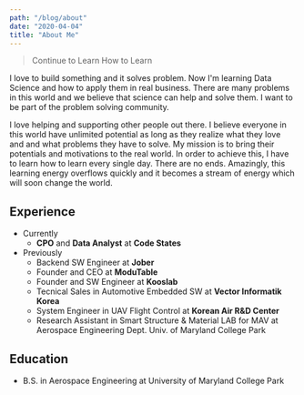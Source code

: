 ```yaml
---
path: "/blog/about"
date: "2020-04-04"
title: "About Me"
---
```

> Continue to Learn How to Learn

I love to build something and it solves problem. Now I'm learning Data Science and how to apply them in real business.
There are many problems in this world and we believe that science can help and solve them. I want to be part of the problem solving community. 

I love helping and supporting other people out there. I believe everyone in this world have unlimited potential as long as they realize what they love and and what problems they have to solve. My mission is to bring their potentials and motivations to the real world. In order to achieve this, I have to learn how to learn every single day. There are no ends. Amazingly, this learning energy overflows quickly and it becomes a stream of energy which will soon change the world.
## Experience
- Currently
  - **CPO** and **Data Analyst** at **Code States**
- Previously
  - Backend SW Engineer at **Jober**
  - Founder and CEO at **ModuTable**
  - Founder and SW Engineer at **Kooslab**
  - Tecnical Sales in Automotive Embedded SW at **Vector Informatik Korea**
  - System Engineer in UAV Flight Control at **Korean Air R&D Center**
  - Research Assistant in Smart Structure & Material LAB for MAV at Aerospace Engineering Dept. Univ. of Maryland College Park

## Education
- B.S. in Aerospace Engineering at University of Maryland College Park